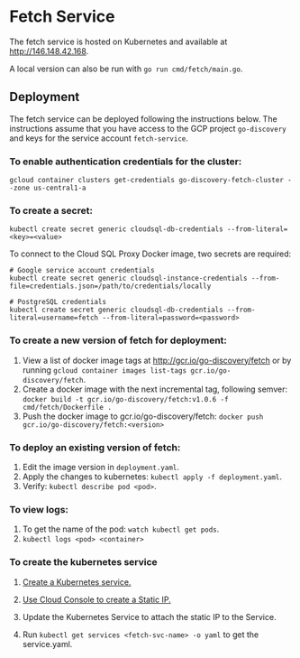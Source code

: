 # Fetch Service

The fetch service is hosted on Kubernetes and available at http://146.148.42.168.

A local version can also be run with `go run cmd/fetch/main.go`.

## Deployment

The fetch service can be deployed following the instructions below. The
instructions assume that you have access to the GCP project `go-discovery` and
keys for the service account `fetch-service`.

### To enable authentication credentials for the cluster:

`gcloud container clusters get-credentials go-discovery-fetch-cluster --zone us-central1-a`

### To create a secret:

`kubectl create secret generic cloudsql-db-credentials --from-literal=<key>=<value>`

To connect to the Cloud SQL Proxy Docker image, two secrets are required:

```
# Google service account credentials
kubectl create secret generic cloudsql-instance-credentials --from-file=credentials.json=/path/to/credentials/locally

# PostgreSQL credentials
kubectl create secret generic cloudsql-db-credentials --from-literal=username=fetch --from-literal=password=<password>
```

### To create a new version of fetch for deployment:

1. View a list of docker image tags at http://gcr.io/go-discovery/fetch or by running `gcloud container images list-tags gcr.io/go-discovery/fetch`.
2. Create a docker image with the next incremental tag, following semver: `docker build -t gcr.io/go-discovery/fetch:v1.0.6 -f cmd/fetch/Dockerfile .`
3. Push the docker image to gcr.io/go-discovery/fetch: `docker push gcr.io/go-discovery/fetch:<version>`

### To deploy an existing version of fetch:

1. Edit the image version in `deployment.yaml`.
2. Apply the changes to kubernetes: `kubectl apply -f deployment.yaml`.
3. Verify: `kubectl describe pod <pod>`.

### To view logs:

1. To get the name of the pod: `watch kubectl get pods`.
2. `kubectl logs <pod> <container>`

### To create the kubernetes service

1. [Create a Kubernetes service.](https://cloud.google.com/kubernetes-engine/docs/how-to/exposing-apps#using_kubectl_expose_to_create_a_service)

2. [Use Cloud Console to create a Static IP.](https://cloud.google.com/kubernetes-engine/docs/tutorials/configuring-domain-name-static-ip#step_2a_using_a_service)

3. Update the Kubernetes Service to attach the static IP to the Service.

4. Run `kubectl get services <fetch-svc-name> -o yaml` to get the service.yaml.
